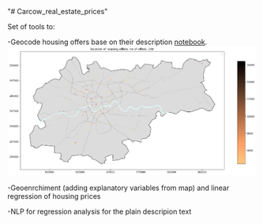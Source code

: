 "# Carcow_real_estate_prices" 

Set of tools to:

-Geocode housing offers base on their description [notebook](https://github.com/marcinszwagrzyk/Carcow_real_estate_prices/blob/master/OTO_dom_geocoding.ipynb).
![geolocated_offers](map.png)

-Geoenrchiment (adding explanatory variables from map) and linear regression of housing prices


-NLP for regression analysis for the plain descripion text



